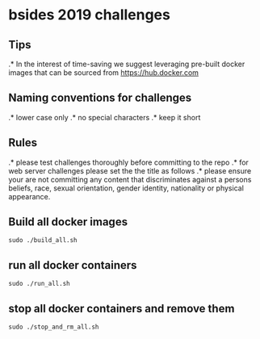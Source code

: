 # bsides 2019 challenges
## Tips
.* In the interest of time-saving we suggest leveraging pre-built docker images that can be sourced from https://hub.docker.com
## Naming conventions for challenges
.* lower case only
.* no special characters
.* keep it short
## Rules
.* please test challenges thoroughly before committing to the repo
.* for web server challenges please set the the title as follows <title>[CHALLENGE NAME] | bsides</title>
.* please ensure your are not committing any content that discriminates against a persons beliefs, race, sexual orientation, gender identity, nationality or physical appearance.
## Build all docker images
`sudo ./build_all.sh`
## run all docker containers
`sudo ./run_all.sh`
## stop all docker containers and remove them
`sudo ./stop_and_rm_all.sh`
